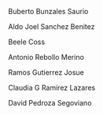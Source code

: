 Buberto Bunzales Saurio

Aldo Joel Sanchez Benitez

Beele Coss

Antonio  Rebollo Merino

Ramos Gutierrez Josue

Claudia G Ramirez Lazares

David Pedroza Segoviano
